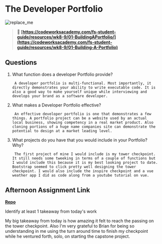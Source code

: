 # The Developer Portfolio

![replace_me](https://codeworks.blob.core.windows.net/public/assets/img/illustrations/placeholder.svg)

> **📖 [https://codeworksacademy.com/fs-student-guide/resources/wk8-9/01-BuildingAPortfolio/](https://codeworksacademy.com/fs-student-guide/resources/wk8-9/01-Building-A-Portfolio)**

## Questions

1. What function does a developer Portfolio provide?

        A developer portfolio is multi-functional. Most importantly, it directly demonstrates your ability to write executable code. It is also a good way to make yourself unique while interviewing and develops your brand as a software developer.

2. What makes a Developer Portfolio effective?

        An effective developer portfolio is one that demonstrates a few things. A portfolio project can be a website used by an actual local business, showing competency in a real market product. Also cloning portions of a huge name companies site can demonstrate the potential to design at a market leading level.

3. What projects do you have that you would include in your Portfolio? Why?

        The first project of mine I would include is my tower checkpoint. It still needs some tweeking in terms of a couple of functions but I would include this because it is my best looking project to date. Bootstrap seemed to click pretty well designing the tower checkpoint. I would also include the inspire checkpoint and a vue weather app I did as code along from a youtube tutorial on vue.

## Afternoon Assignment Link

**[Repo](https://github.com/bcrossley712/honey-do)**

Identify at least 1 takeaway from today's work

My big takeaway from today is how amazing it felt to reach the passing on the tower checkpoint. Also I'm very grateful to Brian for being so understanding in me using the turn around time to finish my checkpoint while he ventured forth, solo, on starting the capstone project.
